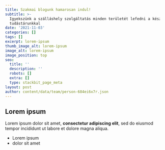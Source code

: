 ```yaml
---
title: Szakmai blogunk hamarosan indul!
subtitle: >-
  Igyekszünk a szálláshely szolgáltatás minden területét lefedni a készülő
  tudástárunkkal
date: '2021-11-03'
categories: []
tags: []
excerpt: lorem-ipsum
thumb_image_alt: lorem-ipsum
image_alt: lorem-ipsum
image_position: top
seo:
  title: ''
  description: ''
  robots: []
  extra: []
  type: stackbit_page_meta
layout: post
author: content/data/team/person-684ei6x7r.json
---
```

## Lorem ipsum

Lorem ipsum dolor sit amet, **consectetur adipiscing elit**, sed do eiusmod tempor incididunt ut labore et dolore magna aliqua.

- Lorem ipsum
- dolor sit amet